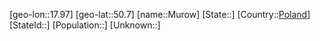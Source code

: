 ﻿---
location: [50.7,17.97]
type: City
tags:
- geo/City


SpocWebEntityId: 32636
isDeleted: false
confidential: public

---
[geo-lon::17.97]
[geo-lat::50.7]
[name::Murow]
[State::]
[Country::[Poland](geo/Continent/Europe/Poland.md)]
[StateId::]
[Population::]
[Unknown::]

